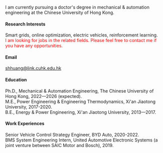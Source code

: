 
I am currently pursuing a doctor's degree in mechanical & automation engineering at the Chinese University of Hong Kong.

#### Research Interests
Smart grids, online optimization, electric vehicles, reinforcement learning.\
<span style="color: red;">I am looking for jobs in the related fields. Please feel free to contact me if you have any opportunities.</span>

#### Email
shhuang@link.cuhk.edu.hk

#### Education
Ph.D., Mechanical & Automation Engineering, The Chinese University of Hong Kong, 2022—2026 (expected).\
M.E., Power Engineering & Engineering Thermodynamics, Xi'an Jiaotong University, 2017-2020.\
B.E., Energy & Power Engineering, Xi'an Jiaotong University, 2013—2017.

#### Work Experiences
Senior Vehicle Control Strategy Engineer, BYD Auto, 2020-2022.\
BMS System Engineering Intern, United Automotive Electronic Systems (a joint venture between SAIC Motor and Bosch), 2019.
